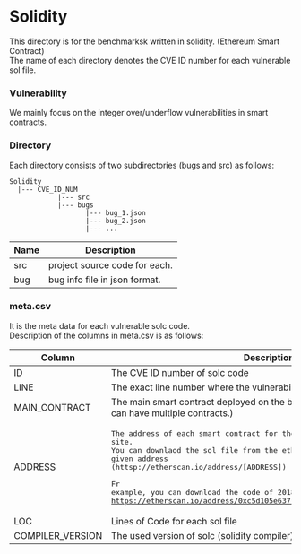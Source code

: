 Solidity
========

This directory is for the benchmarksk written in solidity. (Ethereum Smart Contract)  
The name of each directory denotes the CVE ID number for each vulnerable sol file.

### Vulnerability

We mainly focus on the integer over/underflow vulnerabilities in smart contracts.

### Directory

Each directory consists of two subdirectories (bugs and src) as follows:

```
Solidity
  |--- CVE_ID_NUM
            |--- src 
            |--- bugs
                   |--- bug_1.json
                   |--- bug_2.json
                   |--- ...
```

Name | Description
---- | -----------
src | project source code for each.
bug | bug info file in json format.

### meta.csv

It is the meta data for each vulnerable solc code.  
Description of the columns in meta.csv is as follows:

Column | Description
------ | -----------
ID     | The CVE ID number of solc code
LINE   | The exact line number where the vulnerability exists
MAIN_CONTRACT | The main smart contract deployed on the block chain (The sol file itself can have multiple contracts.) 
ADDRESS | <pre>The address of each smart contract for the etherscan site.<br>You can downlaod the sol file from the etherscan site with the given address<br>(httsp://etherscan.io/address/[ADDRESS])<br><br>Fr example, you can download the code of 2018-10299 from<br>https://etherscan.io/address/0xc5d105e63711398af9bbff092d4b6769c82f793d) 
LOC    | Lines of Code for each sol file
COMPILER_VERSION | The used version of solc (solidity compiler) when deployed
